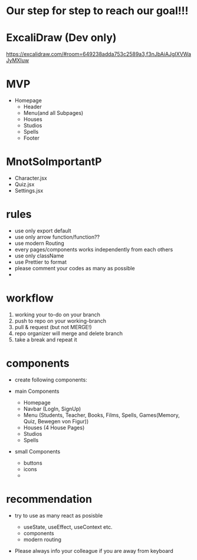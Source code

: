 
# Our step for step to reach our goal!!!

# ExcaliDraw (Dev only)

https://excalidraw.com/#room=649238adda753c2589a3,f3nJbAiAJgIXVWaJyMXIuw


# MVP
- Homepage 
  - Header
  - Menu(and all Subpages)
  - Houses
  - Studios
  - Spells
  - Footer

# MnotSoImportantP
- Character.jsx
- Quiz.jsx
- Settings.jsx

# rules
- use only export default
- use only arrow function/function??
- use modern Routing
- every pages/components works independently from each others
- use only className
- use Prettier to format
- please comment your codes as many as possible
- 

# workflow

1. working your to-do on your branch
2. push to repo on your working-branch
3. pull & request (but not MERGE!)
4. repo organizer will merge and delete branch
5. take a break and repeat it

# components
- create following components:
- main Components
  - Homepage 
  - Navbar (LogIn, SignUp)
  - Menu (Students, Teacher, Books, Films, Spells, Games(Memory, Quiz, Bewegen von Figur))
  - Houses (4 House Pages)
  - Studios 
  - Spells
  
- small Components
  - buttons
  - icons
  - 

# recommendation
- try to use as many react as posisble
  - useState, useEffect, useContext etc.
  - components
  - modern routing
  
- Please always info your colleague if you are away from keyboard